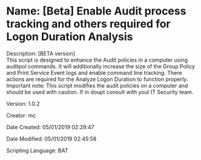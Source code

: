 ﻿# Name: [Beta] Enable Audit process tracking and others required for Logon Duration Analysis

Description: [BETA version]  
This script is designed to enhance the Audit policies in a computer using auditpol commands.
It will additionally increase the size of the Group Policy and Print Service Event logs and
enable command line tracking. There actions are required for the Analyze Logon Duration to function properly.
Important note: This script modifies the audit policies on a computer and should be used with caution. If in doupt consult with yout IT Security team.

Version: 1.0.2

Creator: mc

Date Created: 05/01/2019 02:29:47

Date Modified: 05/01/2019 02:45:58

Scripting Language: BAT

